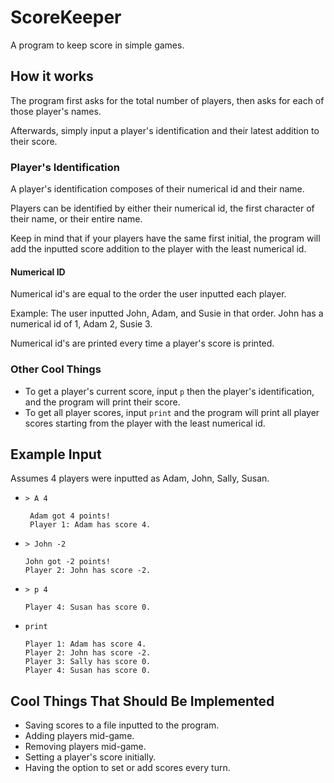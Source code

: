 # ScoreKeeper
A program to keep score in simple games.

## How it works
The program first asks for the total number of players, then asks for each of those player's names.

Afterwards, simply input a player's identification and their latest addition to their score. 

### Player's Identification
A player's identification composes of their numerical id and their name.
 
Players can be identified by either their numerical id, the first character of their name, or their entire name.

Keep in mind that if your players have the same first initial, the program will add the inputted score addition to the 
player with the least numerical id.

#### Numerical ID
Numerical id's are equal to the order the user inputted each player.

Example: The user inputted John, Adam, and Susie in that order. John has a numerical id of 1, Adam 2, Susie 3.

Numerical id's are printed every time a player's score is printed.

### Other Cool Things
* To get a player's current score, input `p` then the player's identification, and the program will print their score.
* To get all player scores, input `print` and the program will print all player scores starting from the player with 
the least numerical id.

## Example Input
Assumes 4 players were inputted as Adam, John, Sally, Susan.

* `> A 4`
   ```
    Adam got 4 points!
    Player 1: Adam has score 4.
    ```
* `> John -2`
    ```
    John got -2 points!
    Player 2: John has score -2.
    ```
* `> p 4`
    ```
    Player 4: Susan has score 0.
    ```
* `print`
    ```
    Player 1: Adam has score 4.
    Player 2: John has score -2.
    Player 3: Sally has score 0.
    Player 4: Susan has score 0.
    ```

## Cool Things That Should Be Implemented
* Saving scores to a file inputted to the program.
* Adding players mid-game.
* Removing players mid-game.
* Setting a player's score initially.
* Having the option to set or add scores every turn. 
 
